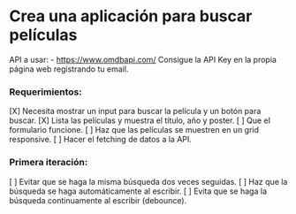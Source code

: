 # Crea una aplicación para buscar películas

API a usar: - https://www.omdbapi.com/
Consigue la API Key en la propia página web registrando tu email.

### Requerimientos:

[X] Necesita mostrar un input para buscar la película y un botón para buscar.
[X] Lista las películas y muestra el título, año y poster.
[ ] Que el formulario funcione.
[ ] Haz que las películas se muestren en un grid responsive.
[ ] Hacer el fetching de datos a la API.

### Primera iteración:
[ ] Evitar que se haga la misma búsqueda dos veces seguidas.
[ ] Haz que la búsqueda se haga automáticamente al escribir.
[ ] Evita que se haga la búsqueda continuamente al escribir (debounce).
